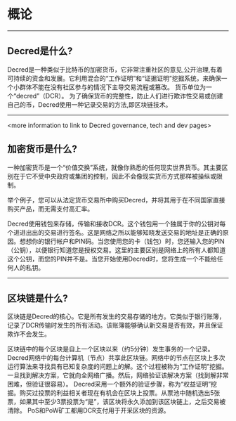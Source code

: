 # **概论**

---

## <i class="fa icon-decred_symbol"></i> **Decred是什么?**
Decred是一种类似于比特币的加密货币，它非常注重社区的意见,公开治理,有着可持续的资金和发展。它利用混合的“工作证明”和“证据证明”挖掘系统，来确保一个小群体不能在没有社区参与的情况下主导交易流程或篡改。 货币单位为一个“decred”（DCR）。 为了确保货币的完整性，防止人们进行欺诈性交易或创建自己的币，Decred使用一种记录交易的方法,即区块链技术。

---

<more information to link to Decred governance, tech and dev pages>

## <i class="fa icon-cryptocurrency fa-lg"></i> **加密货币是什么?**
一种加密货币是一个“价值交换”系统，就像你熟悉的任何现实世界货币。其主要区别在于它不受中央政府或集团的控制，因此不会像现实货币方式那样被操纵或限制。

举个例子，您可以从法定货币交易所中购买Decred，并将其用于在不同国家直接购买产品，而无需支付高汇率。

Decred使用钱包来存储，传输和接收DCR。这个钱包用一个独属于你的公钥对每个进进出出的交易进行签名。这是网络之所以能够知晓发送交易的地址是正确的原因。想想你的银行帐户和PIN码。当您使用您的卡（钱包）时，您还输入您的PIN（公钥），以便银行知道您是授权交易。这里的主要区别是网络上的所有人都知道这个公钥，而您的PIN并不是。当您开始使用Decred时，您将生成一个不能给任何人的私钥。

---

## <i class="fa icon-block fa-lg"></i> **区块链是什么?**
区块链是Decred的核心。它是所有发生的交易存储的地方。它类似于银行账簿，记录了DCR传输时发生的所有活动。该账簿能够确认新交易是否有效，并且保证欺诈不会发生。

区块链中的每个区块是自上一个区块以来（约5分钟）发生事务的一个记录。 Decred网络中的每台计算机（节点）共享此区块链。网络中的节点在区块上多次运行算法来寻找具有已知复杂度的问题上的解。这个过程被称为“工作证明”挖掘。一旦找到解决方案，它就向全网络广播。然后，网络验证该解决方案（找到解非常困难，但验证很容易）。 Decred采用一个额外的验证步骤，称为“权益证明”挖掘。购买过投票的利益相关者现在有机会在区块上投票。从票池中随机选出5张票，如果其中至少3票投票为“是”，该区块将永久添加到该区块链上，之后交易被清除。 PoS和PoW矿工都用DCR支付用于开采区块的资源。

<More information section to link to PoW and PoS guides>
